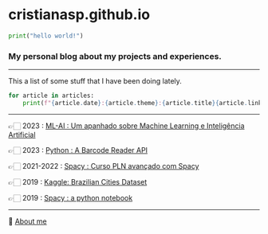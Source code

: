 # cristianasp.github.io

```python
print("hello world!")
```

### My personal blog about my projects and experiences.

---


This a list of some stuff that I have been doing lately.

```python
for article in articles:
    print(f"{article.date}:{article.theme}:{article.title}{article.link}")
```
---

👉🏻 2023 : [ML-AI : Um apanhado sobre Machine Learning e Inteligência Artificial](ml-ai)

👉🏻 2023 : [Python : A Barcode Reader API](fastapi-java)

👉🏻 2021-2022 : [Spacy : Curso PLN avançado com Spacy](spacy-course)

👉🏻 2019 :  [Kaggle: Brazilian Cities Dataset ](dataset-brazilian-cities)

👉🏻 2019 :  [Spacy : a python notebook](spacy-notebook)

---


🤗 [About me](about-me)


